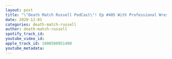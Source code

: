 ```yaml
---
layout: post
title: "\"Death Match Russell PodCast\"! Ep #405 With Professional Wrestler Draven Lee Tune in!"
date: 2020-12-01
categories: death-match-russell
author: death-match-russell
spotify_track_id: 
youtube_video_id: 
apple_track_id: 1000500951490
youtube_metadata: 
---
```

